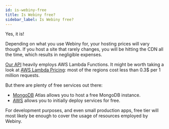 ```yaml
---
id: is-webiny-free
title: Is Webiny free?
sidebar_label: Is Webiny free?
---
```


Yes, it is! 

Depending on what you use Webiny for, your hosting prices will vary though. If you host a site that rarely changes, you will be hitting the CDN all the time, which results in negligible expenses.

[Our API](/docs/deep-dive/architecture/api) heavily employs AWS Lambda Functions. It might be worth taking a look at [AWS Lambda Pricing](https://aws.amazon.com/lambda/pricing/): most of the regions cost less than 0.3$ per 1 million requests.

But there are plenty of free services out there:
- [MongoDB](https://www.mongodb.com/cloud/atlas) Atlas allows you to host a free MongoDB instance.
- [AWS](https://aws.amazon.com/) allows you to initially deploy services for free.

For development purposes, and even small production apps, free tier will most likely be enough to cover the usage of resources employed by Webiny.